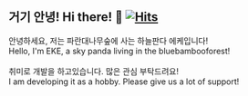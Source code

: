 ## 거기 안녕! Hi there! 👋 [![Hits](https://hits.seeyoufarm.com/api/count/incr/badge.svg?url=https%3A%2F%2Fgithub.com%2Fbbforest&count_bg=%2379C83D&title_bg=%23555555&icon=&icon_color=%23E7E7E7&title=hits&edge_flat=false)](https://hits.seeyoufarm.com)
안녕하세요, 저는 파란대나무숲에 사는 하늘판다 에케입니다!<br>Hello, I'm EKE, a sky panda living in the bluebambooforest!
<br><br>취미로 개발을 하고있습니다. 많은 관심 부탁드려요!<br>I am developing it as a hobby. Please give us a lot of support!

<!--
**bbforest/bbforest** is a ✨ _special_ ✨ repository because its `README.md` (this file) appears on your GitHub profile.

Here are some ideas to get you started:

- 🔭 I’m currently working on ...
- 🌱 I’m currently learning ...
- 👯 I’m looking to collaborate on ...
- 🤔 I’m looking for help with ...
- 💬 Ask me about ...
- 📫 How to reach me: ...
- 😄 Pronouns: ...
- ⚡ Fun fact: ...
-->
